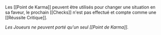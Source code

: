 Les [[Point de Karma]] peuvent être utilisés pour changer une situation en sa faveur, le prochain [[Checks]] n'est pas effectué et compte comme une [[Réussite Critique]].

*Les Joueurs ne peuvent porté qu'un seul [[Point de Karma]].*
